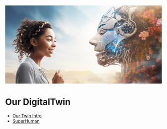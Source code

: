 ![](img/twin_home.png)

# Our DigitalTwin

- [Our Twin Intro](twin_intro.md)
- [SuperHuman](superhuman.md)
